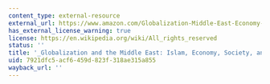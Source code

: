 ```yaml
---
content_type: external-resource
external_url: https://www.amazon.com/Globalization-Middle-East-Economy-Politics/dp/1862031347
has_external_license_warning: true
license: https://en.wikipedia.org/wiki/All_rights_reserved
status: ''
title: '_Globalization and the Middle East: Islam, Economy, Society, and Politics_'
uid: 7921dfc5-acf6-459d-823f-318ae315a855
wayback_url: ''
---
```

